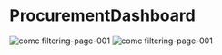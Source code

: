 # ProcurementDashboard
![comc filtering-page-001](https://user-images.githubusercontent.com/99413257/157269248-dabde682-9e69-4173-b702-bd05b32c77a4.jpg)
![comc filtering-page-001](https://user-images.githubusercontent.com/99413257/157269295-779d2dbe-17e2-42c1-9fdf-1a3abf311814.jpg)
